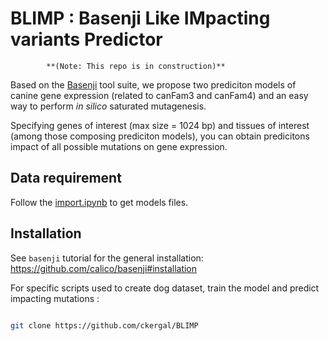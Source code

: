 # BLIMP : Basenji Like IMpacting variants Predictor

            **(Note: This repo is in construction)**

Based on the [Basenji](https://github.com/calico/basenji) tool suite, we propose two prediciton models of canine gene expression (related to canFam3 and canFam4) and an easy way to perform *in silico* saturated mutagenesis.

Specifying genes of interest (max size = 1024 bp) and tissues of interest (among those composing prediciton models), you can obtain  predicitons impact of all possible mutations on gene expression.

## Data requirement

Follow the [import.ipynb](https://github.com/ckergal/BLIMP/blob/main/import.ipynb) to get models files.

## Installation

See `basenji` tutorial for the general installation:  <https://github.com/calico/basenji#installation>

For specific scripts used to create dog dataset, train the model and predict impacting mutations :

```bash

git clone https://github.com/ckergal/BLIMP
```
